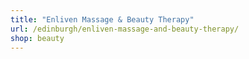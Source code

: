 ```yaml
---
title: "Enliven Massage & Beauty Therapy"
url: /edinburgh/enliven-massage-and-beauty-therapy/
shop: beauty
---
```


